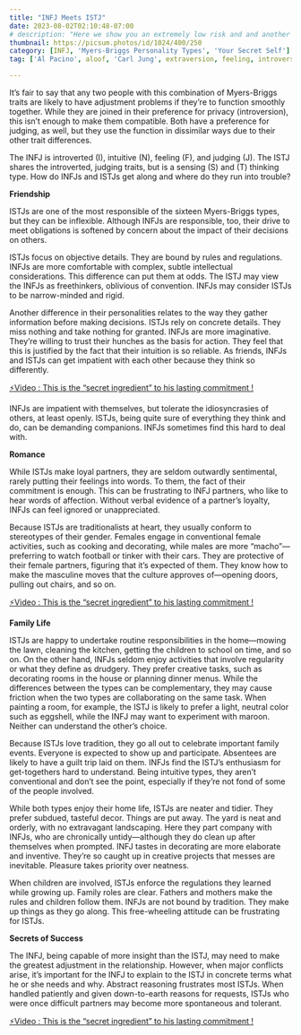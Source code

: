 ```yaml
---
title: "INFJ Meets ISTJ"
date: 2023-08-02T02:10:48-07:00
# description: "Here we show you an extremely low risk and and another medium risk approach to earn passive income "
thumbnail: https://picsum.photos/id/1024/400/250
category: [INFJ, 'Myers-Briggs Personality Types', 'Your Secret Self']
tag: ['Al Pacino', aloof, 'Carl Jung', extraversion, feeling, introversion, introvert, judging, MBTI, Myers-Briggs, perceiving, personality, personality type, psychology, relationships, thinking, 'Tiger Woods']

---
```


It’s fair to say that any two people with this combination of Myers-Briggs traits are likely to have adjustment problems if they’re to function smoothly together. While they are joined in their preference for privacy (introversion), this isn’t enough to make them compatible. Both have a preference for judging, as well, but they use the function in dissimilar ways due to their other trait differences.

The INFJ is introverted (I), intuitive (N), feeling (F), and judging (J). The ISTJ shares the introverted, judging traits, but is a sensing (S) and (T) thinking type. How do INFJs and ISTJs get along and where do they run into trouble?

**Friendship**

ISTJs are one of the most responsible of the sixteen Myers-Briggs types, but they can be inflexible. Although INFJs are responsible, too, their drive to meet obligations is softened by concern about the impact of their decisions on others.

ISTJs focus on objective details. They are bound by rules and regulations. INFJs are more comfortable with complex, subtle intellectual considerations. This difference can put them at odds. The ISTJ may view the INFJs as freethinkers, oblivious of convention. INFJs may consider ISTJs to be narrow-minded and rigid.

Another difference in their personalities relates to the way they gather information before making decisions. ISTJs rely on concrete details. They miss nothing and take nothing for granted. INFJs are more imaginative. They’re willing to trust their hunches as the basis for action. They feel that this is justified by the fact that their intuition is so reliable. As friends, INFJs and ISTJs can get impatient with each other because they think so differently.

<p><a id="aflink" href="https://hop.clickbank.net/?affiliate=klayu&vendor=hissecret&lp=0" class="one" target="_blank" title="⚡Video : This is the “secret ingredient” to his lasting commitment !">⚡Video : This is the “secret ingredient” to his lasting commitment !</a></p>

INFJs are impatient with themselves, but tolerate the idiosyncrasies of others, at least openly. ISTJs, being quite sure of everything they think and do, can be demanding companions. INFJs sometimes find this hard to deal with.

**Romance**

While ISTJs make loyal partners, they are seldom outwardly sentimental, rarely putting their feelings into words. To them, the fact of their commitment is enough. This can be frustrating to INFJ partners, who like to hear words of affection. Without verbal evidence of a partner’s loyalty, INFJs can feel ignored or unappreciated.

Because ISTJs are traditionalists at heart, they usually conform to stereotypes of their gender. Females engage in conventional female activities, such as cooking and decorating, while males are more “macho”—preferring to watch football or tinker with their cars. They are protective of their female partners, figuring that it’s expected of them. They know how to make the masculine moves that the culture approves of—opening doors, pulling out chairs, and so on.

<p><a id="aflink" href="https://hop.clickbank.net/?affiliate=klayu&vendor=hissecret&lp=0" class="one" target="_blank" title="⚡Video : This is the “secret ingredient” to his lasting commitment !">⚡Video : This is the “secret ingredient” to his lasting commitment !</a></p>

**Family Life**

ISTJs are happy to undertake routine responsibilities in the home—mowing the lawn, cleaning the kitchen, getting the children to school on time, and so on. On the other hand, INFJs seldom enjoy activities that involve regularity or what they define as drudgery. They prefer creative tasks, such as decorating rooms in the house or planning dinner menus. While the differences between the types can be complementary, they may cause friction when the two types are collaborating on the same task. When painting a room, for example, the ISTJ is likely to prefer a light, neutral color such as eggshell, while the INFJ may want to experiment with maroon. Neither can understand the other’s choice.

Because ISTJs love tradition, they go all out to celebrate important family events. Everyone is expected to show up and participate. Absentees are likely to have a guilt trip laid on them. INFJs find the ISTJ’s enthusiasm for get-togethers hard to understand. Being intuitive types, they aren’t conventional and don’t see the point, especially if they’re not fond of some of the people involved.

While both types enjoy their home life, ISTJs are neater and tidier. They prefer subdued, tasteful decor. Things are put away. The yard is neat and orderly, with no extravagant landscaping. Here they part company with INFJs, who are chronically untidy—although they do clean up after themselves when prompted. INFJ tastes in decorating are more elaborate and inventive. They’re so caught up in creative projects that messes are inevitable. Pleasure takes priority over neatness.

When children are involved, ISTJs enforce the regulations they learned while growing up. Family roles are clear. Fathers and mothers make the rules and children follow them. INFJs are not bound by tradition. They make up things as they go along. This free-wheeling attitude can be frustrating for ISTJs.

**Secrets of Success**

The INFJ, being capable of more insight than the ISTJ, may need to make the greatest adjustment in the relationship. However, when major conflicts arise, it’s important for the INFJ to explain to the ISTJ in concrete terms what he or she needs and why. Abstract reasoning frustrates most ISTJs. When handled patiently and given down-to-earth reasons for requests, ISTJs who were once difficult partners may become more spontaneous and tolerant.

<p><a id="aflink" href="https://hop.clickbank.net/?affiliate=klayu&vendor=hissecret&lp=0" class="one" target="_blank" title="⚡Video : This is the “secret ingredient” to his lasting commitment !">⚡Video : This is the “secret ingredient” to his lasting commitment !</a></p>

